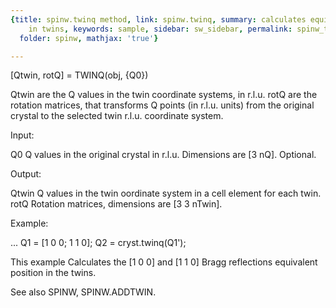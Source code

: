 ```yaml
---
{title: spinw.twinq method, link: spinw.twinq, summary: calculates equivalent Q point
    in twins, keywords: sample, sidebar: sw_sidebar, permalink: spinw_twinq.html,
  folder: spinw, mathjax: 'true'}

---
```

 
[Qtwin, rotQ] = TWINQ(obj, {Q0})
 
Qtwin are the Q values in the twin coordinate systems, in r.l.u.
rotQ are the rotation matrices, that transforms Q points (in r.l.u.
units) from the original crystal to the selected twin r.l.u. coordinate
system.
 
Input:
 
Q0        Q values in the original crystal in r.l.u. Dimensions are
          [3 nQ]. Optional.
 
Output:
 
Qtwin     Q values in the twin oordinate system in a cell element for
          each twin.
rotQ      Rotation matrices, dimensions are [3 3 nTwin].
 
Example:
 
...
Q1 = [1 0 0; 1 1 0];
Q2 = cryst.twinq(Q1');
 
This example Calculates the [1 0 0] and [1 1 0] Bragg reflections
equivalent position in the twins.
 
See also SPINW, SPINW.ADDTWIN.
 

